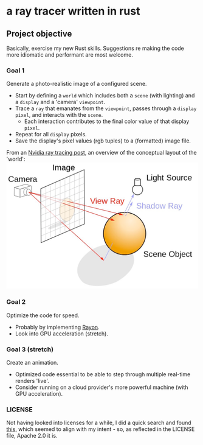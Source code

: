 # a ray tracer written in rust

## Project objective
Basically, exercise my new Rust skills. Suggestions re making the code more idiomatic and performant are most welcome.

### Goal 1
Generate a photo-realistic image of a configured scene. 
- Start by defining a `world` which includes both a `scene` (with lighting) and a `display` and a 'camera' `viewpoint`. 
- Trace a `ray` that emanates from the `viewpoint`, passes through a `display` `pixel`, and interacts with the `scene`.
  - Each interaction contributes to the final color value of that display `pixel`. 
- Repeat for all `display` pixels. 
- Save the display's pixel values (rgb tuples) to a (formatted) image file.

From an [Nvidia ray tracing post](https://developer.nvidia.com/discover/ray-tracing), an overview of the conceptual layout of the 'world':
!["ray tracing: conceptual layout, with viewpoint, display plane, and scene"](static/concept-ray-tracing.png)

### Goal 2
Optimize the code for speed.
- Probably by implementing [Rayon](https://docs.rs/rayon/latest/rayon/).
- Look into GPU acceleration (stretch).

### Goal 3 (stretch)
Create an animation.
- Optimized code essential to be able to step through multiple real-time renders 'live'. 
- Consider running on a cloud provider's more powerful machine (with GPU acceleration).

### LICENSE
Not having looked into licenses for a while, I did a quick search and found [this](https://www.reddit.com/r/opensource/comments/1b5oeq4/comment/kta5hwv/), which seemed to align with my intent - so, as reflected in the LICENSE file, Apache 2.0 it is.
